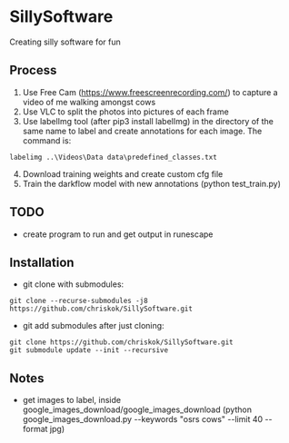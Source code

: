 # SillySoftware
Creating silly software for fun

## Process
1. Use Free Cam (https://www.freescreenrecording.com/) to capture a video of me walking amongst cows
2. Use VLC to split the photos into pictures of each frame
3. Use labelImg tool (after pip3 install labelImg) in the directory of the same name to label and create annotations for each image. The command is:
```
labelimg ..\Videos\Data data\predefined_classes.txt
```
4. Download training weights and create custom cfg file
5. Train the darkflow model with new annotations (python test_train.py)

## TODO
- create program to run and get output in runescape 

## Installation
- git clone with submodules:
```
git clone --recurse-submodules -j8 https://github.com/chriskok/SillySoftware.git
```

- git add submodules after just cloning:
```
git clone https://github.com/chriskok/SillySoftware.git
git submodule update --init --recursive
```

## Notes
- get images to label, inside google_images_download/google_images_download (python google_images_download.py --keywords "osrs cows" --limit 40 --format jpg)